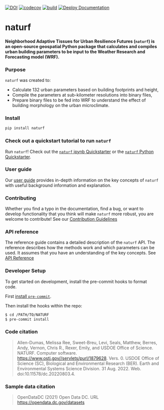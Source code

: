 [![DOI](https://zenodo.org/badge/487911703.svg)](https://zenodo.org/badge/latestdoi/487911703)
[![codecov](https://codecov.io/gh/IMMM-SFA/naturf/graph/badge.svg?token=SoIfjdS6BL)](https://codecov.io/gh/IMMM-SFA/naturf)
[![build](https://github.com/IMMM-SFA/naturf/actions/workflows/build.yml/badge.svg)](https://github.com/IMMM-SFA/naturf/actions/workflows/build.yml)
[![Deploy Documentation](https://github.com/IMMM-SFA/naturf/actions/workflows/deploy.yml/badge.svg)](https://github.com/IMMM-SFA/naturf/actions/workflows/deploy.yml)

# naturf

#### Neighborhood Adaptive Tissues for Urban Resilience Futures (`naturf`) is an open-source geospatial Python package that calculates and compiles urban building parameters to be input to the Weather Research and Forecasting model (WRF).

### Purpose
`naturf` was created to:

  - Calculate 132 urban parameters based on building footprints and height,
  - Compile the parameters at sub-kilometer resolutions into binary files,
  - Prepare binary files to be fed into WRF to understand the effect of building morphology on the urban microclimate.

### Install

```bash
pip install naturf
```

### Check out a quickstart tutorial to run `naturf`

Run `naturf`! Check out the [`naturf` ipynb Quickstarter](https://github.com/IMMM-SFA/naturf/blob/main/notebooks/quickstarter.ipynb) or the [`naturf` Python Quickstarter](https://immm-sfa.github.io/naturf/quickstarter.html).

### User guide

Our [user guide](https://immm-sfa.github.io/naturf/user_guide.html) provides in-depth information on the key concepts of `naturf` with useful background information and explanation.

### Contributing

Whether you find a typo in the documentation, find a bug, or want to develop functionality that you think will make `naturf` more robust, you are welcome to contribute! See our [Contribution Guidelines](https://immm-sfa.github.io/naturf/contributing.html)

### API reference

The reference guide contains a detailed description of the `naturf` API. The reference describes how the methods work and which parameters can be used. It assumes that you have an understanding of the key concepts. See [API Reference](https://immm-sfa.github.io/naturf/modules.html)

### Developer Setup

To get started on development, install the pre-commit hooks to format code.

First [install `pre-commit`](https://pre-commit.com/).

Then install the hooks within the repo:

```bash
$ cd /PATH/TO/NATURF
$ pre-commit install
```

### Code citation

> Allen-Dumas, Melissa Ree, Sweet-Breu, Levi, Seals, Matthew, Berres, Andy, Vernon, Chris R., Rexer, Emily, and USDOE Office of Science. NATURF. Computer software. https://www.osti.gov//servlets/purl/1879628. Vers. 0. USDOE Office of Science (SC), Biological and Environmental Research (BER). Earth and Environmental Systems Science Division. 31 Aug. 2022. Web. doi:10.11578/dc.20220803.4.

### Sample data citation

> OpenDataDC (2021) Open Data DC. URL https://opendata.dc.gov/datasets
